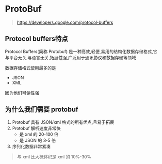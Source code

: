 # ProtoBuf

> https://developers.google.com/protocol-buffers

## Protocol buffers特点

Protocol Buffers(简称 Protobuf) 是一种高效,轻便,易用的结构化数据存储格式,它与平台无关,与语言无关,拓展性强,广泛用于通讯协议和数据存储等领域

数据存储格式使用最多的是

-  JSON
- XML

因为他们可读性强

## 为什么我们需要 protobuf

1. Protobuf 具有 JSON/xml 格式的所有优点,且易于拓展
2. Protobuf 解析速度非常快
   - 是 xml 的 20-100 倍
   - 是 JSON 的 3-5 倍
3. 序列化数据非常紧凑

> 与 xml 比大概体积是 xml 的 10%-30%

